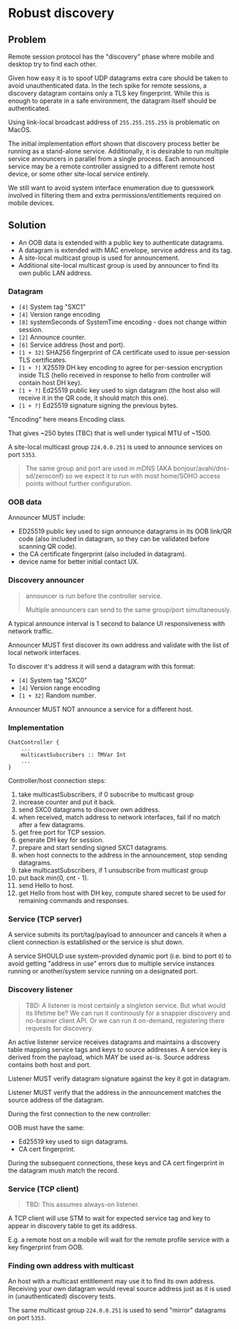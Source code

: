 # Robust discovery

## Problem

Remote session protocol has the "discovery" phase where mobile and desktop try to find each other.

Given how easy it is to spoof UDP datagrams extra care should be taken to avoid unauthenticated data.
In the tech spike for remote sessions, a discovery datagram contains only a TLS key fingerprint.
While this is enough to operate in a safe environment, the datagram itself should be authenticated.

Using link-local broadcast address of `255.255.255.255` is problematic on MacOS.

The initial implementation effort shown that discovery process better be running as a stand-alone service.
Additionally, it is desirable to run multiple service announcers in parallel from a single process.
Each announced service may be a remote controller assigned to a different remote host device, or some other site-local service entirely.

We still want to avoid system interface enumeration due to guesswork involved in filtering them and extra permissions/entitlements required on mobile devices.

## Solution

* An OOB data is extended with a public key to authenticate datagrams.
* A datagram is extended with MAC envelope, service address and its tag.
* A site-local multicast group is used for announcement.
* Additional site-local multicast group is used by announcer to find its own public LAN address.

### Datagram

- `[4]` System tag "SXC1"
- `[4]` Version range encoding
- `[8]` systemSeconds of SystemTime encoding - does not change within session.
- `[2]` Announce counter.
- `[6]` Service address (host and port).
- `[1 + 32]` SHA256 fingerprint of CA certificate used to issue per-session TLS certificates.
- `[1 + ?]` X25519 DH key encoding to agree for per-session encryption inside TLS (hello received in response to hello from controller will contain host DH key).
- `[1 + ?]` Ed25519 public key used to sign datagram (the host also will receive it in the QR code, it should match this one).
- `[1 + ?]` Ed25519 signature signing the previous bytes.

"Encoding" here means Encoding class.

That gives ~250 bytes (TBC) that is well under typical MTU of ~1500.

A site-local multicast group `224.0.0.251` is used to announce services on port `5353`.

> The same group and port are used in mDNS (AKA bonjour/avahi/dns-sd/zeroconf) so we expect it to run with most home/SOHO access points without further configuration.

### OOB data

Announcer MUST include:
- ED25519 public key used to sign announce datagrams in its OOB link/QR code (also included in datagram, so they can be validated before scanning QR code).
- the CA certificate fingerprint (also included in datagram).
- device name for better initial contact UX.

### Discovery announcer

> announcer is run before the controller service.
>
> Multiple announcers can send to the same group/port simultaneously.

A typical announce interval is 1 second to balance UI responsiveness with network traffic.

Announcer MUST first discover its own address and validate with the list of local network interfaces.

To discover it's address it will send a datagram with this format:

- `[4]` System tag "SXC0"
- `[4]` Version range encoding
- `[1 + 32]` Random number.

Announcer MUST NOT announce a service for a different host.

### Implementation

```
ChatController {
    ...
    multicastSubscribers :: TMVar Int
    ...
}
```

Controller/host connection steps:

1. take multicastSubscribers, if 0 subscribe to multicast group
2. increase counter and put it back.
3. send SXC0 datagrams to discover own address.
4. when received, match address to network interfaces, fail if no match after a few datagrams.
5. get free port for TCP session.
6. generate DH key for session.
7. prepare and start sending signed SXC1 datagrams.
8. when host connects to the address in the announcement, stop sending datagrams.
9. take multicastSubscribers, if 1 unsubscribe from multicast group
10. put back min(0, cnt - 1).
11. send Hello to host.
12. get Hello from host with DH key, compute shared secret to be used for remaining  commands and responses.

### Service (TCP server)

A service submits its port/tag/payload to announcer and cancels it when a client connection is established or the service is shut down.

A service SHOULD use system-provided dynamic port (i.e. bind to port `0`) to avoid getting "address in use" errors due to multiple service instances running or another/system service running on a designated port.

### Discovery listener

> TBD: A listener is most certainly a singleton service. But what would its lifetime be?
> We can run it continously for a snappier discovery and no-brainer client API.
> Or we can run it on-demand, registering there requests for discovery.

An active listener service receives datagrams and maintains a discovery table mapping service tags and keys to source addresses.
A service key is derived from the payload, which MAY be used as-is.
Source address contains both host and port.

Listener MUST verify datagram signature against the key it got in datagram.

Listener MUST verify that the address in the announcement matches the source address of the datagram.

During the first connection to the new controller:

OOB must have the same:
- Ed25519 key used to sign datagrams.
- CA cert fingerprint.

During the subsequent connections, these keys and CA cert fingerprint in the datagram mush match the record.

### Service (TCP client)

> TBD: This assumes always-on listener.

A TCP client will use STM to wait for expected service tag and key to appear in discovery table to get its address.

E.g. a remote host on a mobile will wait for the remote profile service with a key fingerprint from OOB.

### Finding own address with multicast

An host with a multicast entitlement may use it to find its own address.
Receiving your own datagram would reveal source address just as it is used in (unauthenticated) discovery tests.

The same multicast group `224.0.0.251` is used to send "mirror" datagrams on port `5353`.
